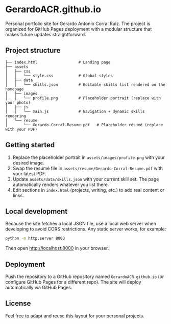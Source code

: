# GerardoACR.github.io

Personal portfolio site for Gerardo Antonio Corral Ruiz. The project is organized for GitHub Pages deployment with a modular structure that makes future updates straightforward.

## Project structure

```
├── index.html                  # Landing page
├── assets
│   ├── css
│   │   └── style.css           # Global styles
│   ├── data
│   │   └── skills.json         # Editable skills list rendered on the homepage
│   ├── images
│   │   └── profile.png         # Placeholder portrait (replace with your photo)
│   ├── js
│   │   └── main.js             # Navigation + dynamic skills rendering
│   └── resume
│       └── Gerardo-Corral-Resume.pdf   # Placeholder résumé (replace with your PDF)
```

## Getting started

1. Replace the placeholder portrait in `assets/images/profile.png` with your desired image.
2. Swap the résumé file in `assets/resume/Gerardo-Corral-Resume.pdf` with your latest PDF.
3. Update `assets/data/skills.json` with your current skill set. The page automatically renders whatever you list there.
4. Edit sections in `index.html` (projects, writing, etc.) to add real content or links.

## Local development

Because the site fetches a local JSON file, use a local web server when developing to avoid CORS restrictions. Any static server works, for example:

```bash
python -m http.server 8000
```

Then open <http://localhost:8000> in your browser.

## Deployment

Push the repository to a GitHub repository named `GerardoACR.github.io` (or configure GitHub Pages for a different repo). The site will deploy automatically via GitHub Pages.

## License

Feel free to adapt and reuse this layout for your personal projects.